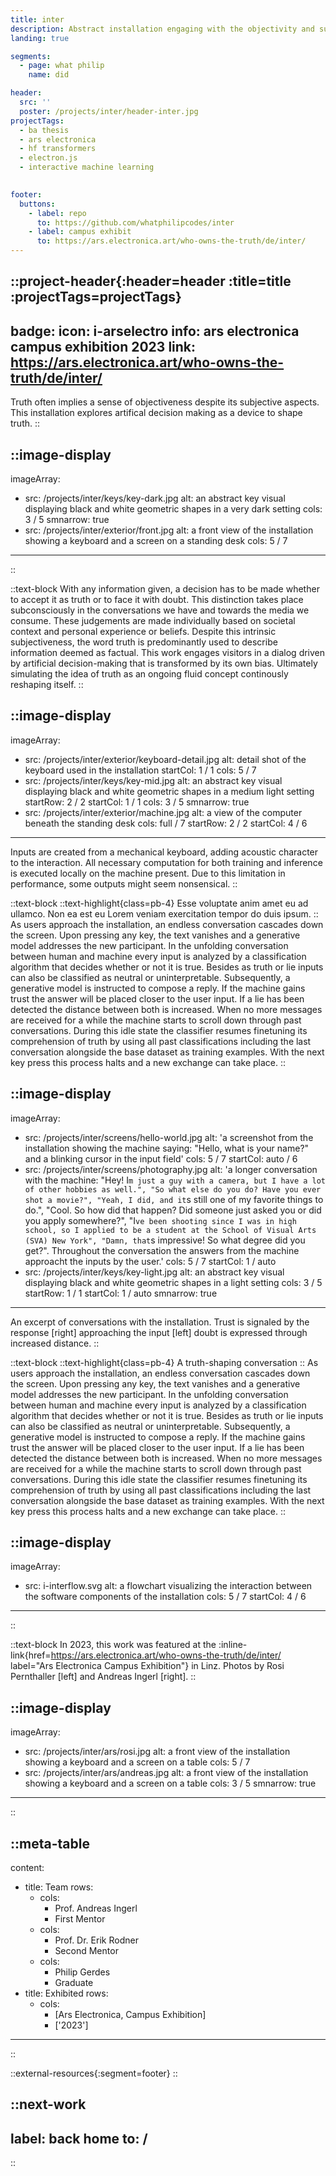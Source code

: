 ```yaml
---
title: inter
description: Abstract installation engaging with the objectivity and subjectiveness of truth.
landing: true

segments:
  - page: what philip
    name: did

header:
  src: ''
  poster: /projects/inter/header-inter.jpg
projectTags:
  - ba thesis
  - ars electronica
  - hf transformers
  - electron.js
  - interactive machine learning
  

footer:
  buttons:
    - label: repo
      to: https://github.com/whatphilipcodes/inter
    - label: campus exhibit
      to: https://ars.electronica.art/who-owns-the-truth/de/inter/
---
```


::project-header{:header=header :title=title :projectTags=projectTags}
---
badge:
  icon: i-arselectro
  info: ars electronica campus exhibition 2023
  link: https://ars.electronica.art/who-owns-the-truth/de/inter/
---
Truth often implies a sense of objectiveness despite its subjective aspects. This installation explores artifical decision making as a device to shape truth.
::

::image-display
---
imageArray:
  - src: /projects/inter/keys/key-dark.jpg
    alt: an abstract key visual displaying black and white geometric shapes in a very dark setting
    cols: 3 / 5
    smnarrow: true
  - src: /projects/inter/exterior/front.jpg
    alt: a front view of the installation showing a keyboard and a screen on a standing desk
    cols: 5 / 7
---
::

::text-block
With any information given, a decision has to be made whether to accept it as truth or to face it with doubt. This distinction takes place subconsciously in the conversations we have and towards the media we consume. These judgements are made individually based on societal context and personal experience or beliefs. Despite this intrinsic subjectiveness, the word truth is predominantly used to describe information deemed as factual. This work engages visitors in a dialog driven by artificial decision-making that is transformed by its own bias. Ultimately simulating the idea of truth as an ongoing fluid concept continously reshaping itself.
::

::image-display
---
imageArray:
  - src: /projects/inter/exterior/keyboard-detail.jpg
    alt: detail shot of the keyboard used in the installation
    startCol: 1 / 1
    cols: 5 / 7
  - src: /projects/inter/keys/key-mid.jpg
    alt: an abstract key visual displaying black and white geometric shapes in a medium light setting
    startRow: 2 / 2
    startCol: 1 / 1
    cols: 3 / 5
    smnarrow: true
  - src: /projects/inter/exterior/machine.jpg
    alt: a view of the computer beneath the standing desk
    cols: full / 7
    startRow: 2 / 2
    startCol: 4 / 6
---
Inputs are created from a mechanical keyboard, adding acoustic character to the interaction. All necessary computation for both training and inference is executed locally on the machine present. Due to this limitation in performance, some outputs might seem nonsensical.
::

::text-block
::text-highlight{class=pb-4}
Esse voluptate anim amet eu ad ullamco. Non ea est eu Lorem veniam exercitation tempor do duis ipsum.
::
As users approach the installation, an endless conversation cascades down the screen. Upon pressing any key, the text vanishes and a generative model addresses the new participant. In the unfolding conversation between human and machine every input is analyzed by a classification algorithm that decides whether or not it is true. Besides as truth or lie inputs can also be classified as neutral or uninterpretable. Subsequently, a generative model is instructed to compose a reply. If the machine gains trust the answer will be placed closer to the user input. If a lie has been detected the distance between both is increased. When no more messages are received for a while the machine starts to scroll down through past conversations. During this idle state the classifier resumes finetuning its comprehension of truth by using all past classifications including the last conversation alongside the base dataset as training examples. With the next key press this process halts and a new exchange can take place.
::

::image-display
---
imageArray:
  - src: /projects/inter/screens/hello-world.jpg
    alt: 'a screenshot from the installation showing the machine saying: "Hello, what is your name?" and a blinking cursor in the input field'
    cols: 5 / 7
    startCol: auto / 6
  - src: /projects/inter/screens/photography.jpg
    alt: 'a longer conversation with the machine: "Hey! I`m just a guy with a camera, but I have a lot of other hobbies as well.", "So what else do you do? Have you ever shot a movie?", "Yeah, I did, and it`s still one of my favorite things to do.", "Cool. So how did that happen? Did someone just asked you or did you apply somewhere?", "I`ve been shooting since I was in high school, so I applied to be a student at the School of Visual Arts (SVA) New York", "Damn, that`s impressive! So what degree did you get?". Throughout the conversation the answers from the machine approacht the inputs by the user.'
    cols: 5 / 7
    startCol: 1 / auto
  - src: /projects/inter/keys/key-light.jpg
    alt: an abstract key visual displaying black and white geometric shapes in a light setting
    cols: 3 / 5
    startRow: 1 / 1
    startCol: 1 / auto
    smnarrow: true
---
An excerpt of conversations with the installation. Trust is signaled by the response \[right\] approaching the input \[left\] doubt is expressed through increased distance.
::

::text-block
::text-highlight{class=pb-4}
A truth-shaping conversation
::
As users approach the installation, an endless conversation cascades down the screen. Upon pressing any key, the text vanishes and a generative model addresses the new participant. In the unfolding conversation between human and machine every input is analyzed by a classification algorithm that decides whether or not it is true. Besides as truth or lie inputs can also be classified as neutral or uninterpretable. Subsequently, a generative model is instructed to compose a reply. If the machine gains trust the answer will be placed closer to the user input. If a lie has been detected the distance between both is increased. When no more messages are received for a while the machine starts to scroll down through past conversations. During this idle state the classifier resumes finetuning its comprehension of truth by using all past classifications including the last conversation alongside the base dataset as training examples. With the next key press this process halts and a new exchange can take place.
::

::image-display
---
imageArray:
  - src: i-interflow.svg
    alt: a flowchart visualizing the interaction between the software components of the installation
    cols: 5 / 7
    startCol: 4 / 6
---
::

::text-block
In 2023, this work was featured at the :inline-link{href=https://ars.electronica.art/who-owns-the-truth/de/inter/ label="Ars Electronica Campus Exhibition"}  in Linz. Photos by Rosi Pernthaller \[left\] and Andreas Ingerl \[right\].
::

::image-display
---
imageArray:
  - src: /projects/inter/ars/rosi.jpg
    alt: a front view of the installation showing a keyboard and a screen on a table
    cols: 5 / 7
  - src: /projects/inter/ars/andreas.jpg
    alt: a front view of the installation showing a keyboard and a screen on a table
    cols: 3 / 5
    smnarrow: true
---
::


::meta-table
---
content:
  - title: Team
    rows:
      - cols:
        - Prof. Andreas Ingerl
        - First Mentor
      - cols:
        - Prof. Dr. Erik Rodner
        - Second Mentor
      - cols:
        - Philip Gerdes
        - Graduate
  - title: Exhibited
    rows:
      - cols:
        - [Ars Electronica, Campus Exhibition]
        - ['2023']
---
::

::external-resources{:segment=footer}
::

::next-work
---
label: back home
to: /
---
::


